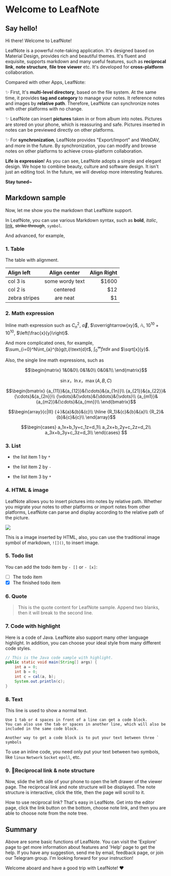 # Welcome to LeafNote

## Say hello!

Hi there! Welcome to LeafNote!

LeafNote is a powerful note-taking application. It's designed based on Material Design, provides rich and beautiful themes. It's fluent and exquisite, supports markdown and many useful features, such as **reciprocal link**, **note structure**, **file tree viewer** etc. It's developed for **cross-platform** collaboration.

Compared with other Apps, LeafNote:

✨ First, It's **multi-level directory**, based on the file system. At the same time, it provides **tag and category** to manage your notes. It reference notes and images by **relative path**. Therefore, LeafNote can synchronize notes with other platforms with no change.

✨ LeafNote can insert **pictures** taken in or from album into notes. Pictures are stored on your phone, which is reassuring and safe. Pictures inserted in notes can be previewed directly on other platforms.

✨ For **synchronization**, LeafNote provides "Export/Import" and WebDAV, and more in the future. By synchronization, you can modify and browse notes on other platforms to achieve cross-platform collaboration.

**Life is expression**! As you can see, LeafNote adopts a simple and elegant design. We hope to combine beauty, culture and software design. It isn't just an editing tool. In the future, we will develop more interesting features.

**Stay tuned~**

## Markdown sample

Now, let me show you the markdown that LeafNote support.

In LeafNote, you can use various Markdown syntax, such as **bold**, *italic*, [link](https://meiyan.tech/note_home), ~~strike through~~, `symbol`.

And advanced, for example,

### 1. Table

The table with alignment.

| Align left | Align center  | Align Right |
| :------------ |:---------------:| -----:|
| col 3 is      | some wordy text | $1600 |
| col 2 is      | centered        |   $12 |
| zebra stripes | are neat        |    $1 |

### 2. Math expression

Inline math expression such as $C_n^2$, $\vec a$, $\overrightarrow{xy}$, $\mathbb{A}$, $10^10+10^{10}$, $\left(\frac{x}{y}\right)$.

And more complicated ones, for example, $\sum_{i=0}^N\int_{a}^{b}g(t,i)\text{d}t$, $\int_0^\infty{fxdx}$ and $\sqrt[x]{y}$.

Also, the single line math expressions, such as

$$\begin{matrix}
1&0&0\\
0&1&0\\
0&0&1\\
\end{matrix}$$

$$\sin x，\ln x，\max(A,B,C)$$

$$\begin{bmatrix}
{a_{11}}&{a_{12}}&{\cdots}&{a_{1n}}\\
{a_{21}}&{a_{22}}&{\cdots}&{a_{2n}}\\
{\vdots}&{\vdots}&{\ddots}&{\vdots}\\
{a_{m1}}&{a_{m2}}&{\cdots}&{a_{mn}}\\
\end{bmatrix}$$

$$\begin{array}{c|lll}
{↓}&{a}&{b}&{c}\\
\hline
{R_1}&{c}&{b}&{a}\\
{R_2}&{b}&{c}&{c}\\
\end{array}$$

$$\begin{cases}
a_1x+b_1y+c_1z=d_1\\
a_2x+b_2y+c_2z=d_2\\
a_3x+b_3y+c_3z=d_3\\
\end{cases}
$$

### 3. List

* the list item 1 by `*`
- the list item 2 by `-`
* the list item 3 by `*`

### 4. HTML & image

LeafNote allows you to insert pictures into notes by relative path. Whether you migrate your notes to other platforms or import notes from other platforms, LeafNote can parse and display according to the relative path of the picture.

<div>
<img src="https://meiyan.tech/rest/file/get/leaf_bg.jpg">
</div>

This is a image inserted by HTML, also, you can use the traditional image symbol of markdown, `![]()`, to insert image.

### 5. Todo list

You can add the todo item by `- []` or `- [x]`:

- [ ] The todo item
- [x] The finished todo item

### 6. Quote

> This is the quote content for LeafNote sample.
> Append two blanks, then it will break to the second line.

### 7. Code with highlight

Here is a code of Java. LeafNote also support many other language highlight.
In addition, you can choose your ideal style from many different code styles.

```Java
// This is the Java code sample with highlight.
public static void main(String[] args) {
    int a = 0;
    int b = 0;
    int c = cal(a, b);
    System.out.println(c);
}
```

### 8. Text

This line is used to show a normal text.

    Use 1 tab or 4 spaces in front of a line can get a code block.
    You can also use the tab or spaces in another line, which will also be included in the same code block.

```
Another way to get a code block is to put your text between three ` symbols
```

To use an inline code, you need only put your text between two symbols, like `linux` `Network` `Socket` `epoll`, etc.

### 9. 🎉Reciprocal link & note structure

Now, slide the left side of your phone to open the left drawer of the viewer page. The reciprocal link and note structure will be displayed. The note structure is interactive, click the title, then the page will scroll to it.

How to use reciprocal link? That's easy in LeafNote. Get into the editor page, click the link button on the bottom, choose note link, and then you are able to choose note from the note tree.

## Summary

Above are some basic functions of LeafNote. You can visit the 'Explore' page to get more information about features and 'Help' page to get the help. If you have any suggestion, send me by email, feedback page, or join our Telegram group. I'm looking forward for your instruction!

Welcome aboard and have a good trip with LeafNote! ❤

